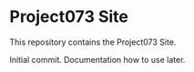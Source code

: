 # Project073 Site

This repository contains the Project073 Site.

Initial commit. Documentation how to use later.
